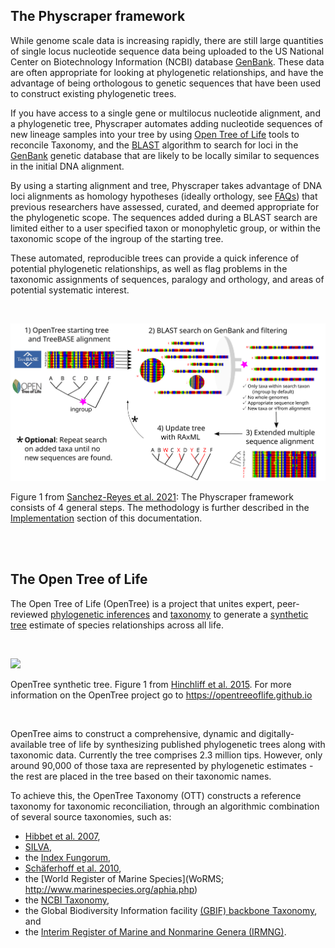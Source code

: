 ## The Physcraper framework

While genome scale data is increasing rapidly, there are still large quantities
of single locus nucleotide sequence data being uploaded to the US National Center on Biotechnology
Information (NCBI) database [GenBank](https://www.ncbi.nlm.nih.gov/genbank/statistics/).
These data are often appropriate for looking at phylogenetic relationships, and
have the advantage of being orthologous to genetic sequences that have been used to construct existing phylogenetic trees.

If you have access to a single gene or multilocus nucleotide alignment, and a phylogenetic tree, Physcraper automates
adding nucleotide sequences of new lineage samples into your tree by using [Open Tree of Life](#the-open-tree-of-life) tools to reconcile Taxonomy, and the [BLAST](https://blast.ncbi.nlm.nih.gov/Blast.cgi) algorithm to search for loci in the [GenBank](https://www.ncbi.nlm.nih.gov/genbank/statistics/) genetic database that are likely to be
locally similar to sequences in the initial DNA alignment.

By using a starting alignment and tree, Physcraper takes advantage of DNA loci alignments as  homology hypotheses (ideally orthology, see [FAQs](https://physcraper.readthedocs.io/en/stable/faq.html)) that
previous researchers have assessed, curated, and deemed appropriate for the phylogenetic scope.
The sequences added during a BLAST search are limited either to a user specified taxon or
monophyletic group, or within the taxonomic scope of the ingroup of the starting tree.

These automated, reproducible trees can provide a quick inference of potential phylogenetic relationships,
as well as flag problems in the taxonomic assignments of sequences, paralogy and orthology, and areas of potential systematic interest.

<br/>

![](../img/schematic-final.svg)

Figure 1 from [Sanchez-Reyes et al. 2021](https://doi.org/10.1186/s12859-021-04274-6):
The Physcraper framework consists of 4 general steps. The methodology is further described in the [Implementation](https://physcraper.readthedocs.io/en/latest/implementation.html) section of this documentation.

<br/>
<br/>


## The Open Tree of Life

The Open Tree of Life (OpenTree) is a project that unites expert, peer-reviewed [phylogenetic inferences](https://github.com/OpenTreeOfLife/phylesystem-1) and
[taxonomy](https://tree.opentreeoflife.org/about/taxonomy-version/ott3.3)
to generate a [synthetic tree](https://tree.opentreeoflife.org/opentree/argus/opentree13.4@ott93302) estimate of species relationships across all life.

<br/>

![](../img/synthtreeleg.svg)

OpenTree synthetic tree. Figure 1 from [Hinchliff et al. 2015](https://www.pnas.org/content/112/41/12764.short).
For more information on the OpenTree project go to https://opentreeoflife.github.io

<br/>

OpenTree aims to construct a comprehensive, dynamic and digitally-available tree
of life by synthesizing published phylogenetic trees along with taxonomic data.
Currently the tree comprises 2.3 million tips.
However, only around 90,000 of those taxa are represented by phylogenetic estimates -
the rest are placed in the tree based on their taxonomic names.

To achieve this, the OpenTree Taxonomy (OTT) constructs a reference taxonomy for taxonomic reconciliation, through
an algorithmic combination of several source taxonomies, such as:
- [Hibbet et al. 2007](https://doi.org/10.1016/j.mycres.2007.03.004),
- [SILVA](http://www.arb-silva.de/),
- the [Index Fungorum](http://www.indexfungorum.org/),
- [Schäferhoff et al. 2010](https://doi.org/10.1186/1471-2148-10-352),
- the [World Register of Marine Species](WoRMS; http://www.marinespecies.org/aphia.php)
- the [NCBI Taxonomy](https://www.ncbi.nlm.nih.gov/books/NBK21100/),
- the Global Biodiversity Information facility [(GBIF) backbone Taxonomy](https://www.gbif.org/), and
- the [Interim Register of Marine and Nonmarine Genera (IRMNG)](https://irmng.org/).
